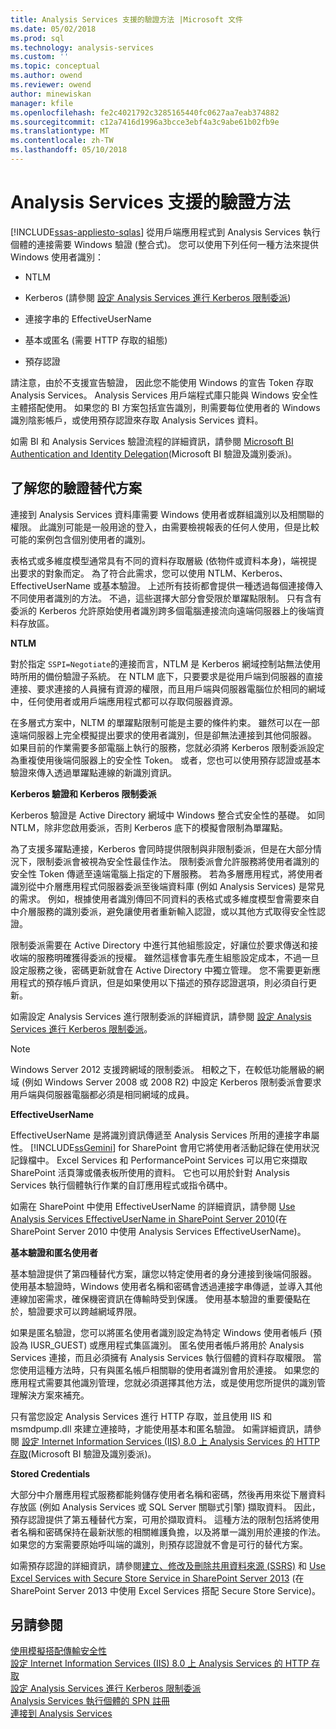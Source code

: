 ```yaml
---
title: Analysis Services 支援的驗證方法 |Microsoft 文件
ms.date: 05/02/2018
ms.prod: sql
ms.technology: analysis-services
ms.custom: ''
ms.topic: conceptual
ms.author: owend
ms.reviewer: owend
author: minewiskan
manager: kfile
ms.openlocfilehash: fe2c4021792c3285165440fc0627aa7eab374882
ms.sourcegitcommit: c12a7416d1996a3bcce3ebf4a3c9abe61b02fb9e
ms.translationtype: MT
ms.contentlocale: zh-TW
ms.lasthandoff: 05/10/2018
---
```

# <a name="authentication-methodologies-supported-by-analysis-services"></a>Analysis Services 支援的驗證方法
[!INCLUDE[ssas-appliesto-sqlas](../../includes/ssas-appliesto-sqlas.md)]
  從用戶端應用程式到 Analysis Services 執行個體的連接需要 Windows 驗證 (整合式)。 您可以使用下列任何一種方法來提供 Windows 使用者識別：  
  
-   NTLM  
  
-   Kerberos (請參閱 [設定 Analysis Services 進行 Kerberos 限制委派](../../analysis-services/instances/configure-analysis-services-for-kerberos-constrained-delegation.md))  
  
-   連接字串的 EffectiveUserName  
  
-   基本或匿名 (需要 HTTP 存取的組態)  
  
-   預存認證  
  
 請注意，由於不支援宣告驗證， 因此您不能使用 Windows 的宣告 Token 存取 Analysis Services。 Analysis Services 用戶端程式庫只能與 Windows 安全性主體搭配使用。 如果您的 BI 方案包括宣告識別，則需要每位使用者的 Windows 識別陰影帳戶，或使用預存認證來存取 Analysis Services 資料。  
  
 如需 BI 和 Analysis Services 驗證流程的詳細資訊，請參閱 [Microsoft BI Authentication and Identity Delegation](http://go.microsoft.com/fwlink/?LinkID=286576)(Microsoft BI 驗證及識別委派)。  
  
##  <a name="bkmk_auth"></a> 了解您的驗證替代方案  
 連接到 Analysis Services 資料庫需要 Windows 使用者或群組識別以及相關聯的權限。 此識別可能是一般用途的登入，由需要檢視報表的任何人使用，但是比較可能的案例包含個別使用者的識別。  
  
 表格式或多維度模型通常具有不同的資料存取層級 (依物件或資料本身)，端視提出要求的對象而定。 為了符合此需求，您可以使用 NTLM、Kerberos、EffectiveUserName 或基本驗證。 上述所有技術都會提供一種透過每個連接傳入不同使用者識別的方法。 不過，這些選擇大部分會受限於單躍點限制。 只有含有委派的 Kerberos 允許原始使用者識別跨多個電腦連接流向遠端伺服器上的後端資料存放區。  
  
 **NTLM**  
  
 對於指定 `SSPI=Negotiate`的連接而言，NTLM 是 Kerberos 網域控制站無法使用時所用的備份驗證子系統。 在 NTLM 底下，只要要求是從用戶端到伺服器的直接連接、要求連接的人員擁有資源的權限，而且用戶端與伺服器電腦位於相同的網域中，任何使用者或用戶端應用程式都可以存取伺服器資源。  
  
 在多層式方案中，NLTM 的單躍點限制可能是主要的條件約束。 雖然可以在一部遠端伺服器上完全模擬提出要求的使用者識別，但是卻無法連接到其他伺服器。 如果目前的作業需要多部電腦上執行的服務，您就必須將 Kerberos 限制委派設定為重複使用後端伺服器上的安全性 Token。 或者，您也可以使用預存認證或基本驗證來傳入透過單躍點連線的新識別資訊。  
  
 **Kerberos 驗證和 Kerberos 限制委派**  
  
 Kerberos 驗證是 Active Directory 網域中 Windows 整合式安全性的基礎。 如同 NTLM，除非您啟用委派，否則 Kerberos 底下的模擬會限制為單躍點。  
  
 為了支援多躍點連接，Kerberos 會同時提供限制與非限制委派，但是在大部分情況下，限制委派會被視為安全性最佳作法。 限制委派會允許服務將使用者識別的安全性 Token 傳遞至遠端電腦上指定的下層服務。 若為多層應用程式，將使用者識別從中介層應用程式伺服器委派至後端資料庫 (例如 Analysis Services) 是常見的需求。 例如，根據使用者識別傳回不同資料的表格式或多維度模型會需要來自中介層服務的識別委派，避免讓使用者重新輸入認證，或以其他方式取得安全性認證。  
  
 限制委派需要在 Active Directory 中進行其他組態設定，好讓位於要求傳送和接收端的服務明確獲得委派的授權。 雖然這樣會事先產生組態設定成本，不過一旦設定服務之後，密碼更新就會在 Active Directory 中獨立管理。 您不需要更新應用程式的預存帳戶資訊，但是如果使用以下描述的預存認證選項，則必須自行更新。  
  
 如需設定 Analysis Services 進行限制委派的詳細資訊，請參閱 [設定 Analysis Services 進行 Kerberos 限制委派](../../analysis-services/instances/configure-analysis-services-for-kerberos-constrained-delegation.md)。  
  
> [!NOTE]  
>  Windows Server 2012 支援跨網域的限制委派。 相較之下，在較低功能層級的網域 (例如 Windows Server 2008 或 2008 R2) 中設定 Kerberos 限制委派會要求用戶端與伺服器電腦都必須是相同網域的成員。  
  
 **EffectiveUserName**  
  
 EffectiveUserName 是將識別資訊傳遞至 Analysis Services 所用的連接字串屬性。 [!INCLUDE[ssGemini](../../includes/ssgemini-md.md)] for SharePoint 會用它將使用者活動記錄在使用狀況記錄檔中。 Excel Services 和 PerformancePoint Services 可以用它來擷取 SharePoint 活頁簿或儀表板所使用的資料。 它也可以用於針對 Analysis Services 執行個體執行作業的自訂應用程式或指令碼中。  
  
 如需在 SharePoint 中使用 EffectiveUserName 的詳細資訊，請參閱 [Use Analysis Services EffectiveUserName in SharePoint Server 2010](http://go.microsoft.com/fwlink/?LinkId=311905)(在 SharePoint Server 2010 中使用 Analysis Services EffectiveUserName)。  
  
 **基本驗證和匿名使用者**  
  
 基本驗證提供了第四種替代方案，讓您以特定使用者的身分連接到後端伺服器。 使用基本驗證時，Windows 使用者名稱和密碼會透過連接字串傳遞，並導入其他連線加密需求，確保機密資訊在傳輸時受到保護。 使用基本驗證的重要優點在於，驗證要求可以跨越網域界限。  
  
 如果是匿名驗證，您可以將匿名使用者識別設定為特定 Windows 使用者帳戶 (預設為 IUSR_GUEST) 或應用程式集區識別。 匿名使用者帳戶將用於 Analysis Services 連接，而且必須擁有 Analysis Services 執行個體的資料存取權限。 當您使用這種方法時，只有與匿名帳戶相關聯的使用者識別會用於連接。 如果您的應用程式需要其他識別管理，您就必須選擇其他方法，或是使用您所提供的識別管理解決方案來補充。  
  
 只有當您設定 Analysis Services 進行 HTTP 存取，並且使用 IIS 和 msmdpump.dll 來建立連接時，才能使用基本和匿名驗證。 如需詳細資訊，請參閱 [設定 Internet Information Services &#40;IIS&#41; 8.0 上 Analysis Services 的 HTTP 存取](../../analysis-services/instances/configure-http-access-to-analysis-services-on-iis-8-0.md)(Microsoft BI 驗證及識別委派)。  
  
 **Stored Credentials**  
  
 大部分中介層應用程式服務都能夠儲存使用者名稱和密碼，然後再用來從下層資料存放區 (例如 Analysis Services 或 SQL Server 關聯式引擎) 擷取資料。 因此，預存認證提供了第五種替代方案，可用於擷取資料。 這種方法的限制包括將使用者名稱和密碼保持在最新狀態的相關維護負擔，以及將單一識別用於連接的作法。 如果您的方案需要原始呼叫端的識別，則預存認證就不會是可行的替代方案。  
  
 如需預存認證的詳細資訊，請參閱[建立、修改及刪除共用資料來源 &#40;SSRS&#41;](../../reporting-services/report-data/create-modify-and-delete-shared-data-sources-ssrs.md) 和 [Use Excel Services with Secure Store Service in SharePoint Server 2013](http://go.microsoft.com/fwlink/?LinkID=309869) (在 SharePoint Server 2013 中使用 Excel Services 搭配 Secure Store Service)。  
  
## <a name="see-also"></a>另請參閱  
 [使用模擬搭配傳輸安全性](http://go.microsoft.com/fwlink/?LinkId=311727)   
 [設定 Internet Information Services &#40;IIS&#41; 8.0 上 Analysis Services 的 HTTP 存取](../../analysis-services/instances/configure-http-access-to-analysis-services-on-iis-8-0.md)   
 [設定 Analysis Services 進行 Kerberos 限制委派](../../analysis-services/instances/configure-analysis-services-for-kerberos-constrained-delegation.md)   
 [Analysis Services 執行個體的 SPN 註冊](../../analysis-services/instances/spn-registration-for-an-analysis-services-instance.md)   
 [連接到 Analysis Services](../../analysis-services/instances/connect-to-analysis-services.md)  
  
  
